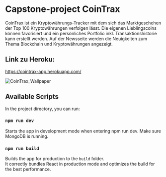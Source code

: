 # Capstone-project CoinTrax
CoinTrax ist ein Kryptowährungs-Tracker mit dem sich das Marktgeschehen der Top 100 Kryptowährungen verfolgen lässt. Die eigenen Lieblingscoins können favorisiert und ein persönliches Portfolio inkl. Transaktionshistorie kann erstellt werden. Auf der Newsseite werden die Neuigkeiten zum Thema Blockchain und Kryptowährungen angezeigt.

## Link zu Heroku: 
https://cointrax-app.herokuapp.com/

![CoinTrax_Wallpaper](https://user-images.githubusercontent.com/40062470/124514846-3fee6b80-ddde-11eb-9924-9aab5efe37e4.png)

## Available Scripts

In the project directory, you can run:

### `npm run dev`

Starts the app in development mode when entering npm run dev.
Make sure MongoDB is running.

### `npm run build`

Builds the app for production to the `build` folder.\
It correctly bundles React in production mode and optimizes the build for the best performance.
